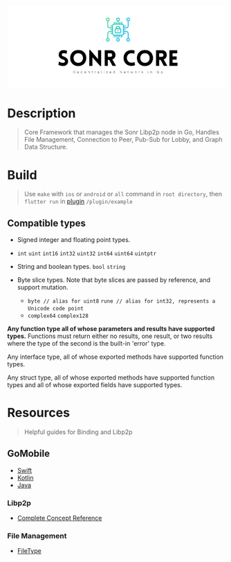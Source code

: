 <div align="center">
    <img src=".meta/header.png" alt="Sonr-Core-Header"/>
  <br>
</div>

# Description

> Core Framework that manages the Sonr Libp2p node in Go, Handles File Management, Connection to Peer, Pub-Sub for Lobby, and Graph Data Structure.

# Build

> Use `make` with `ios` or `android` or `all` command in `root directory`, then `flutter run` in [plugin]("https://github.com/sonr-io/plugin") `/plugin/example`  

## Compatible types

- Signed integer and floating point types.
- `int` `uint` `int16` `int32` `uint32` `int64` `uint64` `uintptr`

- String and boolean types. `bool` `string`

- Byte slice types. Note that byte slices are passed by reference,
  and support mutation.
  - `byte // alias for uint8`  `rune // alias for int32, represents a Unicode code point`
  - `complex64` `complex128`

**Any function type all of whose parameters and results have
  supported types.**
  Functions must return either no results,
  one result, or two results where the type of the second is
  the built-in 'error' type.

Any interface type, all of whose exported methods have
  supported function types.

Any struct type, all of whose exported methods have
  supported function types and all of whose exported fields
  have supported types.

# Resources

> Helpful guides for Binding and Libp2p

## GoMobile

- [Swift](https://medium.com/@matryer/tutorial-calling-go-code-from-swift-on-ios-and-vice-versa-with-gomobile-7925620c17a4)
- [Kotlin](https://divan.dev/talks/2019/gdgbcn/FlutterGomobile.pdf)
- [Java](https://talks.madriguera.me/2016/gomobile.slide#17)

### Libp2p

- [Complete Concept Reference](https://simpleaswater.com/libp2p/)

### File Management

- [FileType](https://github.com/h2non/filetype)
